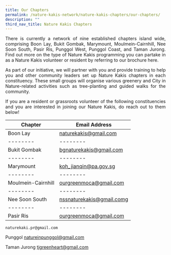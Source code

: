 ```yaml
---
title: Our Chapters
permalink: /nature-kakis-network/nature-kakis-chapters/our-chapters/
description: ""
third_nav_title: Nature Kakis Chapters
---
```

<section>
	<p align="justify">There is currently a network of nine established chapters island wide, comprising Boon Lay, Bukit Gombak, Marymount, Moulmein-Cairnhill, Nee Soon South, Pasir Ris, Punggol West, Punggol Coast, and Taman Jurong. Find out more on the type of Nature Kakis programming you can partake in as a Nature Kakis volunteer or resident by referring to our brochure here.<br></p>
	<p align="justify">As part of our initiative, we will partner with you and provide training to help you and other community leaders set up Nature Kakis chapters in each constituency. These small groups will organise various greenery and City in Nature-related activities such as tree-planting and guided walks for the community.<br></p>
	<p align="justify">If you are a resident or grassroots volunteer of the following constituencies and you are interested in joining our Nature Kakis, do reach out to them below!<br></p>

| Chapter | Email Address |
| -------- | -------- | 
|Boon Lay|naturekakis@gmail.com|
| -------- | -------- | 
|Bukit Gombak|bgnaturekakis@gmail.com|
| -------- | -------- | 
|Marymount|koh_jianqin@pa.gov.sg|
| -------- | -------- | 
|Moulmein-Cairnhill|ourgreenmoca@gmail.com|
 -------- | -------- | 
|Nee Soon South|nssnaturekakis@gmail.comg|
| -------- | -------- | 
|Pasir Ris|ourgreenmoca@gmail.com|


	
	naturekaki.pr@gmail.com

Punggol	natureinpunggol@gmail.com

Taman Jurong	tjgreenheart@gmail.com


	
</section>